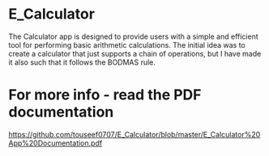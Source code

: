 # E_Calculator
The Calculator app is designed to provide users with a simple and efficient tool for performing basic arithmetic calculations. 
The initial idea was to create a calculator that just supports a chain of operations, but I have made it also such that it follows the BODMAS rule.

# For more info - read the PDF documentation 
https://github.com/touseef0707/E_Calculator/blob/master/E_Calculator%20App%20Documentation.pdf
